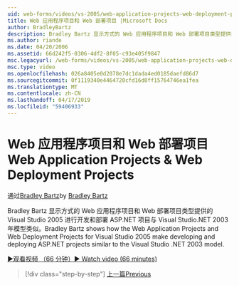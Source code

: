 ```yaml
---
uid: web-forms/videos/vs-2005/web-application-projects-web-deployment-projects
title: Web 应用程序项目和 Web 部署项目 |Microsoft Docs
author: BradleyBartz
description: Bradley Bartz 显示方式的 Web 应用程序项目和 Web 部署项目类型提供的 Visual Studio 2005 进行开发和部署 ASP.NET 项目 simila...
ms.author: riande
ms.date: 04/20/2006
ms.assetid: 66d242f5-0306-4df2-8f05-c93e405f9847
msc.legacyurl: /web-forms/videos/vs-2005/web-application-projects-web-deployment-projects
msc.type: video
ms.openlocfilehash: 026a8405e0d2078e7dc1dada4ed0185daefd86d7
ms.sourcegitcommit: 0f1119340e4464720cfd16d0ff15764746ea1fea
ms.translationtype: MT
ms.contentlocale: zh-CN
ms.lasthandoff: 04/17/2019
ms.locfileid: "59406933"
---
```

# <a name="web-application-projects--web-deployment-projects"></a><span data-ttu-id="b5f3a-103">Web 应用程序项目和 Web 部署项目</span><span class="sxs-lookup"><span data-stu-id="b5f3a-103">Web Application Projects & Web Deployment Projects</span></span>

<span data-ttu-id="b5f3a-104">通过[Bradley Bartz](https://github.com/BradleyBartz)</span><span class="sxs-lookup"><span data-stu-id="b5f3a-104">by [Bradley Bartz](https://github.com/BradleyBartz)</span></span>

<span data-ttu-id="b5f3a-105">Bradley Bartz 显示方式的 Web 应用程序项目和 Web 部署项目类型提供的 Visual Studio 2005 进行开发和部署 ASP.NET 项目与 Visual Studio.NET 2003年模型类似。</span><span class="sxs-lookup"><span data-stu-id="b5f3a-105">Bradley Bartz shows how the Web Application Projects and Web Deployment Projects for Visual Studio 2005 make developing and deploying ASP.NET projects similar to the Visual Studio .NET 2003 model.</span></span>

[<span data-ttu-id="b5f3a-106">&#9654;观看视频 （66 分钟）</span><span class="sxs-lookup"><span data-stu-id="b5f3a-106">&#9654; Watch video (66 minutes)</span></span>](https://channel9.msdn.com/Blogs/ASP-NET-Site-Videos/web-application-projects-web-deployment-projects)

> [!div class="step-by-step"]
> [<span data-ttu-id="b5f3a-107">上一篇</span><span class="sxs-lookup"><span data-stu-id="b5f3a-107">Previous</span></span>](web-deployment-projects.md)
